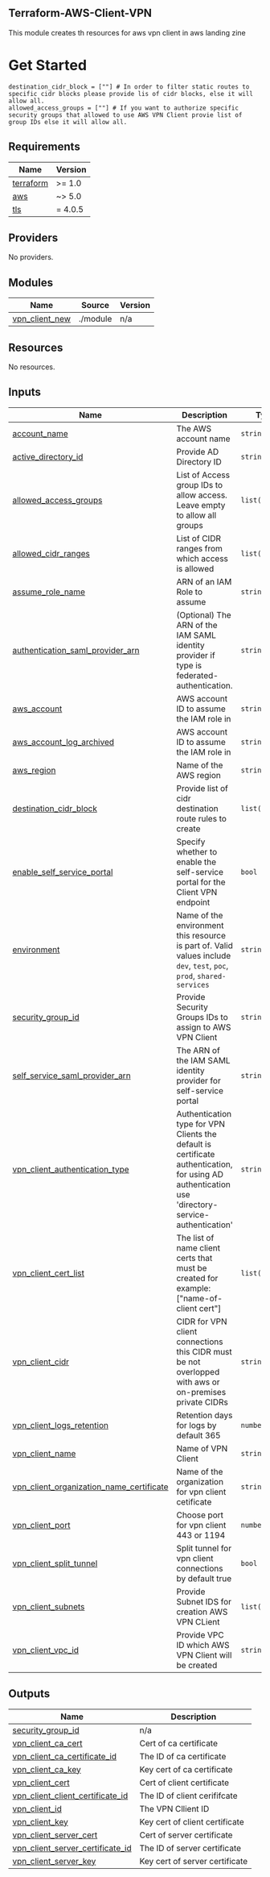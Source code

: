 ## Terraform-AWS-Client-VPN
This module creates th resources for aws vpn client in aws landing zine

# Get Started

```hcl
destination_cidr_block = [""] # In order to filter static routes to specific cidr blocks please provide lis of cidr blocks, else it will allow all.
allowed_access_groups = [""] # If you want to authorize specific security groups that allowed to use AWS VPN Client provie list of group IDs else it will allow all.
```

<!-- BEGIN_TF_DOCS -->
## Requirements

| Name | Version |
|------|---------|
| <a name="requirement_terraform"></a> [terraform](#requirement\_terraform) | >= 1.0 |
| <a name="requirement_aws"></a> [aws](#requirement\_aws) | ~> 5.0 |
| <a name="requirement_tls"></a> [tls](#requirement\_tls) | = 4.0.5 |

## Providers

No providers.

## Modules

| Name | Source | Version |
|------|--------|---------|
| <a name="module_vpn_client_new"></a> [vpn\_client\_new](#module\_vpn\_client\_new) | ./module | n/a |

## Resources

No resources.

## Inputs

| Name | Description | Type | Default | Required |
|------|-------------|------|---------|:--------:|
| <a name="input_account_name"></a> [account\_name](#input\_account\_name) | The AWS account name | `string` | n/a | yes |
| <a name="input_active_directory_id"></a> [active\_directory\_id](#input\_active\_directory\_id) | Provide AD Directory ID | `string` | `""` | no |
| <a name="input_allowed_access_groups"></a> [allowed\_access\_groups](#input\_allowed\_access\_groups) | List of Access group IDs to allow access. Leave empty to allow all groups | `list(string)` | `[]` | no |
| <a name="input_allowed_cidr_ranges"></a> [allowed\_cidr\_ranges](#input\_allowed\_cidr\_ranges) | List of CIDR ranges from which access is allowed | `list(string)` | `[]` | no |
| <a name="input_assume_role_name"></a> [assume\_role\_name](#input\_assume\_role\_name) | ARN of an IAM Role to assume | `string` | `"TerraformExecutionRole"` | no |
| <a name="input_authentication_saml_provider_arn"></a> [authentication\_saml\_provider\_arn](#input\_authentication\_saml\_provider\_arn) | (Optional) The ARN of the IAM SAML identity provider if type is federated-authentication. | `string` | `null` | no |
| <a name="input_aws_account"></a> [aws\_account](#input\_aws\_account) | AWS account ID to assume the IAM role in | `string` | n/a | yes |
| <a name="input_aws_account_log_archived"></a> [aws\_account\_log\_archived](#input\_aws\_account\_log\_archived) | AWS account ID to assume the IAM role in | `string` | `""` | no |
| <a name="input_aws_region"></a> [aws\_region](#input\_aws\_region) | Name of the AWS region | `string` | n/a | yes |
| <a name="input_destination_cidr_block"></a> [destination\_cidr\_block](#input\_destination\_cidr\_block) | Provide list of cidr destination route rules to create | `list(string)` | `[]` | no |
| <a name="input_enable_self_service_portal"></a> [enable\_self\_service\_portal](#input\_enable\_self\_service\_portal) | Specify whether to enable the self-service portal for the Client VPN endpoint | `bool` | `false` | no |
| <a name="input_environment"></a> [environment](#input\_environment) | Name of the environment this resource is part of. Valid values include `dev`, `test`, `poc`, `prod`, `shared-services` | `string` | n/a | yes |
| <a name="input_security_group_id"></a> [security\_group\_id](#input\_security\_group\_id) | Provide Security Groups IDs to assign to AWS VPN Client | `string` | `""` | no |
| <a name="input_self_service_saml_provider_arn"></a> [self\_service\_saml\_provider\_arn](#input\_self\_service\_saml\_provider\_arn) | The ARN of the IAM SAML identity provider for self-service portal | `string` | `""` | no |
| <a name="input_vpn_client_authentication_type"></a> [vpn\_client\_authentication\_type](#input\_vpn\_client\_authentication\_type) | Authentication type for VPN Clients the default is certificate authentication, for using AD authentication use 'directory-service-authentication' | `string` | `"certificate-authentication"` | no |
| <a name="input_vpn_client_cert_list"></a> [vpn\_client\_cert\_list](#input\_vpn\_client\_cert\_list) | The list of name client certs that must be created for example:<br>["name-of-client cert"] | `list(string)` | `[]` | no |
| <a name="input_vpn_client_cidr"></a> [vpn\_client\_cidr](#input\_vpn\_client\_cidr) | CIDR for VPN client connections this CIDR must be not overlopped with aws or on-premises private CIDRs | `string` | `""` | no |
| <a name="input_vpn_client_logs_retention"></a> [vpn\_client\_logs\_retention](#input\_vpn\_client\_logs\_retention) | Retention days for logs by default 365 | `number` | `365` | no |
| <a name="input_vpn_client_name"></a> [vpn\_client\_name](#input\_vpn\_client\_name) | Name of VPN Client | `string` | `""` | no |
| <a name="input_vpn_client_organization_name_certificate"></a> [vpn\_client\_organization\_name\_certificate](#input\_vpn\_client\_organization\_name\_certificate) | Name of the organization for vpn client cetificate | `string` | `""` | no |
| <a name="input_vpn_client_port"></a> [vpn\_client\_port](#input\_vpn\_client\_port) | Choose port for vpn client 443 or 1194 | `number` | `1194` | no |
| <a name="input_vpn_client_split_tunnel"></a> [vpn\_client\_split\_tunnel](#input\_vpn\_client\_split\_tunnel) | Split tunnel for vpn client connections by default true | `bool` | `true` | no |
| <a name="input_vpn_client_subnets"></a> [vpn\_client\_subnets](#input\_vpn\_client\_subnets) | Provide Subnet IDS for creation AWS VPN CLient | `list(string)` | `[]` | no |
| <a name="input_vpn_client_vpc_id"></a> [vpn\_client\_vpc\_id](#input\_vpn\_client\_vpc\_id) | Provide VPC ID which AWS VPN Client will be created | `string` | `""` | no |

## Outputs

| Name | Description |
|------|-------------|
| <a name="output_security_group_id"></a> [security\_group\_id](#output\_security\_group\_id) | n/a |
| <a name="output_vpn_client_ca_cert"></a> [vpn\_client\_ca\_cert](#output\_vpn\_client\_ca\_cert) | Cert of ca certificate |
| <a name="output_vpn_client_ca_certificate_id"></a> [vpn\_client\_ca\_certificate\_id](#output\_vpn\_client\_ca\_certificate\_id) | The ID of ca certificate |
| <a name="output_vpn_client_ca_key"></a> [vpn\_client\_ca\_key](#output\_vpn\_client\_ca\_key) | Key cert of ca certificate |
| <a name="output_vpn_client_cert"></a> [vpn\_client\_cert](#output\_vpn\_client\_cert) | Cert of client certificate |
| <a name="output_vpn_client_client_certificate_id"></a> [vpn\_client\_client\_certificate\_id](#output\_vpn\_client\_client\_certificate\_id) | The ID of client cerififcate |
| <a name="output_vpn_client_id"></a> [vpn\_client\_id](#output\_vpn\_client\_id) | The VPN Cllient ID |
| <a name="output_vpn_client_key"></a> [vpn\_client\_key](#output\_vpn\_client\_key) | Key cert of client certificate |
| <a name="output_vpn_client_server_cert"></a> [vpn\_client\_server\_cert](#output\_vpn\_client\_server\_cert) | Cert of server certificate |
| <a name="output_vpn_client_server_certificate_id"></a> [vpn\_client\_server\_certificate\_id](#output\_vpn\_client\_server\_certificate\_id) | The ID of server certificate |
| <a name="output_vpn_client_server_key"></a> [vpn\_client\_server\_key](#output\_vpn\_client\_server\_key) | Key cert of server certificate |
<!-- END_TF_DOCS -->